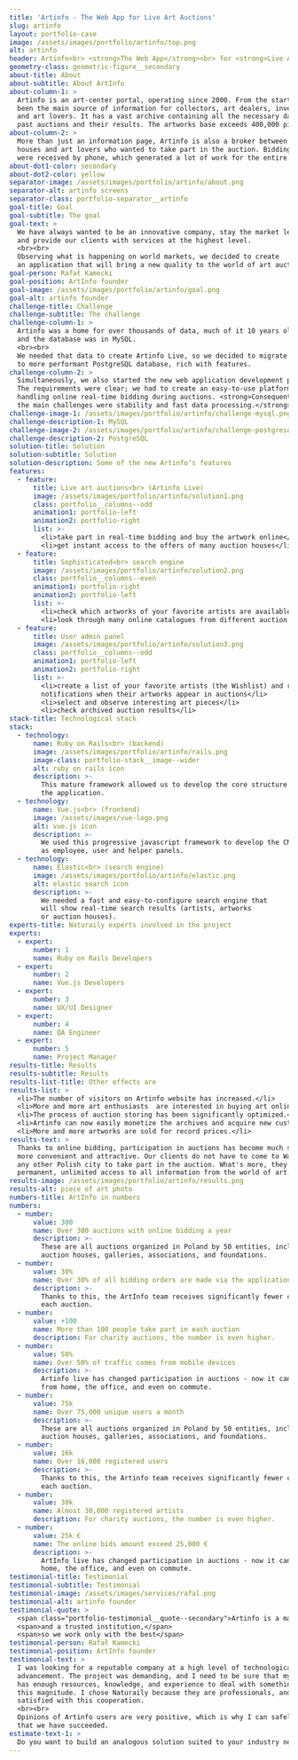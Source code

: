```yaml
---
title: 'Artinfo - The Web App for Live Art Auctions'
slug: artinfo
layout: portfolio-case
image: /assets/images/portfolio/artinfo/top.png
alt: artinfo
header: Artinfo<br> <strong>The Web App</strong><br> for <strong>Live Art Auctions</strong>
geometry-class: geometric-figure__secondary
about-title: About
about-subtitle: About ArtInfo
about-column-1: >
  Artinfo is an art-center portal, operating since 2000. From the start, it has
  been the main source of information for collectors, art dealers, investors
  and art lovers. It has a vast archive containing all the necessary data about
  past auctions and their results. The artworks base exceeds 400,000 pieces.
about-column-2: >
  More than just an information page, Artinfo is also a broker between auction
  houses and art lovers who wanted to take part in the auction. Bidding orders
  were received by phone, which generated a lot of work for the entire team.
about-dot1-color: secondary
about-dot2-color: yellow
separator-image: /assets/images/portfolio/artinfo/about.png
separator-alt: artinfo screens
separator-class: portfolio-separator__artinfo
goal-title: Goal
goal-subtitle: The goal
goal-text: >
  We have always wanted to be an innovative company, stay the market leader
  and provide our clients with services at the highest level.
  <br><br>
  Observing what is happening on world markets, we decided to create
  an application that will bring a new quality to the world of art auctions.
goal-person: Rafał Kamecki
goal-position: ArtInfo founder
goal-image: /assets/images/portfolio/artinfo/goal.png
goal-alt: artinfo founder
challenge-title: Challenge
challenge-subtitle: The challenge
challenge-column-1: >
  Artinfo was a home for over thousands of data, much of it 10 years old,
  and the database was in MySQL.
  <br><br>
  We needed that data to create Artinfo Live, so we decided to migrate it all
  to more performant PostgreSQL database, rich with features.
challenge-column-2: >
  Simultaneously, we also started the new web application development process.
  The requirements were clear; we had to create an easy-to-use platform for
  handling online real-time bidding during auctions. <strong>Consequently,
  the main challenges were stability and fast data processing.</strong>
challenge-image-1: /assets/images/portfolio/artinfo/challenge-mysql.png
challenge-description-1: MySQL
challenge-image-2: /assets/images/portfolio/artinfo/challenge-postgresql.png
challenge-description-2: PostgreSQL
solution-title: Solution
solution-subtitle: Solution
solution-description: Some of the new Artinfo’s features
features:
  - feature:
      title: Live art auctions<br> (Artinfo Live)
      image: /assets/images/portfolio/artinfo/solution1.png
      class: portfolio__columns--odd
      animation1: portfolio-left
      animation2: portfolio-right
      list: >-
        <li>take part in real-time bidding and buy the artwork online</li>
        <li>get instant access to the offers of many auction houses</li>
  - feature:
      title: Sophisticated<br> search engine
      image: /assets/images/portfolio/artinfo/solution2.png
      class: portfolio__columns--even
      animation1: portfolio-right
      animation2: portfolio-left
      list: >-
        <li>check which artworks of your favorite artists are available</li>
        <li>look through many online catalogues from different auction houses</li>
  - feature:
      title: User admin panel
      image: /assets/images/portfolio/artinfo/solution3.png
      class: portfolio__columns--odd
      animation1: portfolio-left
      animation2: portfolio-right
      list: >-
        <li>create a list of your favorite artists (the Wishlist) and receive e-mail
        notifications when their artworks appear in auctions</li>
        <li>select and observe interesting art pieces</li>
        <li>check archived auction results</li>
stack-title: Technological stack
stack:
  - technology:
      name: Ruby on Rails<br> (backend)
      image: /assets/images/portfolio/artinfo/rails.png
      image-class: portfolio-stack__image--wider
      alt: ruby on rails icon
      description: >-
        This mature framework allowed us to develop the core structure of
        the application.
  - technology:
      name: Vue.js<br> (frontend)
      image: /assets/images/vue-logo.png
      alt: vue.js icon
      description: >-
        We used this progressive javascript framework to develop the CMS, as well
        as employee, user and helper panels.
  - technology:
      name: Elastic<br> (search engine)
      image: /assets/images/portfolio/artinfo/elastic.png
      alt: elastic search icon
      description: >-
        We needed a fast and easy-to-configure search engine that
        will show real-time search results (artists, artworks
        or auction houses).
experts-title: Naturaily experts involved in the project
experts:
  - expert:
      number: 1
      name: Ruby on Rails Developers
  - expert:
      number: 2
      name: Vue.js Developers
  - expert:
      number: 3
      name: UX/UI Designer
  - expert:
      number: 4
      name: QA Engineer
  - expert:
      number: 5
      name: Project Manager
results-title: Results
results-subtitle: Results
results-list-title: Other effects are
results-list: >
  <li>The number of visitors on Artinfo website has increased.</li>
  <li>More and more art enthusiasts  are interested in buying art online.</li>
  <li>The process of auction storing has been significantly optimized.</li>
  <li>Artinfo can now easily monetize the archives and acquire new customers.</li>
  <li>More and more artworks are sold for record prices.</li>
results-text: >
  Thanks to online bidding, participation in auctions has become much simpler,
  more convenient and attractive. Our clients do not have to come to Warsaw or
  any other Polish city to take part in the auction. What's more, they have
  permanent, unlimited access to all information from the world of art.
results-image: /assets/images/portfolio/artinfo/results.png
results-alt: piece of art photo
numbers-title: ArtInfo in numbers
numbers:
  - number:
      value: 300
      name: Over 300 auctions with online bidding a year
      description: >-
        These are all auctions organized in Poland by 50 entities, including
        auction houses, galleries, associations, and foundations.
  - number:
      value: 30%
      name: Over 30% of all bidding orders are made via the application
      description: >-
        Thanks to this, the ArtInfo team receives significantly fewer calls during
        each auction.
  - number:
      value: +100
      name: More than 100 people take part in each auction
      description: For charity auctions, the number is even higher.
  - number:
      value: 50%
      name: Over 50% of traffic comes from mobile devices
      description: >-
        Artinfo live has changed participation in auctions - now it can be done
        from home, the office, and even on commute.
  - number:
      value: 75k
      name: Over 75,000 unique users a month
      description: >-
        These are all auctions organized in Poland by 50 entities, including
        auction houses, galleries, associations, and foundations.
  - number:
      value: 16k
      name: Over 16,000 registered users
      description: >-
        Thanks to this, the Artinfo team receives significantly fewer calls during
        each auction.
  - number:
      value: 30k
      name: Almost 30,000 registered artists
      description: For charity auctions, the number is even higher.
  - number:
      value: 25k €
      name: The online bids amount exceed 25,000 €
      description: >-
        ArtInfo live has changed participation in auctions - now it can be done from
        home, the office, and even on commute.
testimonial-title: Testimonial
testimonial-subtitle: Testimonial
testimonial-image: /assets/images/services/rafal.png
testimonial-alt: artinfo founder
testimonial-quote: >
  <span class="portfolio-testimonial__quote--secondary">Artinfo is a market leader</span>
  <span>and a trusted institution,</span>
  <span>so we work only with the best</span>
testimonial-person: Rafał Kamecki
testimonial-position: ArtInfo founder
testimonial-text: >
  I was looking for a reputable company at a high level of technological
  advancement. The project was demanding, and I need to be sure that my partner
  has enough resources, knowledge, and experience to deal with something of
  this magnitude. I chose Naturaily because they are professionals, and I am
  satisfied with this cooperation.
  <br><br>
  Opinions of Artinfo users are very positive, which is why I can safely say
  that we have succeeded.
estimate-text-1: >
  Do you want to build an analogous solution suited to your industry needs?
---
```

